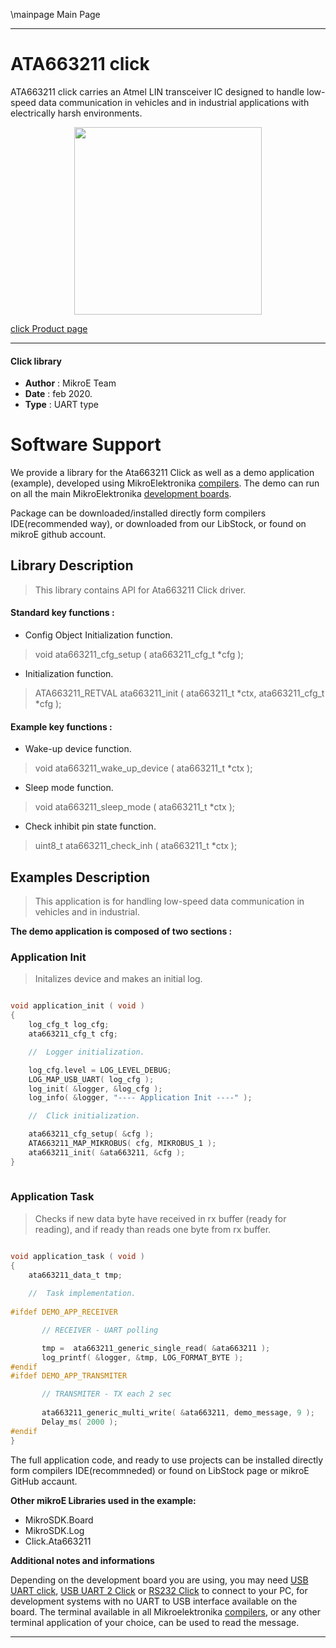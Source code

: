 \mainpage Main Page
 
---
# ATA663211 click

ATA663211 click carries an Atmel LIN transceiver IC designed to handle low-speed data communication in vehicles and in industrial applications with electrically harsh environments. 

<p align="center">
  <img src="https://download.mikroe.com/images/click_for_ide/ata663211_click.png" height=300px>
</p>

[click Product page](https://www.mikroe.com/ata663211-click)

---


#### Click library 

- **Author**        : MikroE Team
- **Date**          : feb 2020.
- **Type**          : UART type


# Software Support

We provide a library for the Ata663211 Click 
as well as a demo application (example), developed using MikroElektronika 
[compilers](https://shop.mikroe.com/compilers). 
The demo can run on all the main MikroElektronika [development boards](https://shop.mikroe.com/development-boards).

Package can be downloaded/installed directly form compilers IDE(recommended way), or downloaded from our LibStock, or found on mikroE github account. 

## Library Description

> This library contains API for Ata663211 Click driver.

#### Standard key functions :

- Config Object Initialization function.
> void ata663211_cfg_setup ( ata663211_cfg_t *cfg ); 
 
- Initialization function.
> ATA663211_RETVAL ata663211_init ( ata663211_t *ctx, ata663211_cfg_t *cfg );

#### Example key functions :

- Wake-up device function.
> void ata663211_wake_up_device ( ata663211_t *ctx );
 
- Sleep mode function.
> void ata663211_sleep_mode ( ata663211_t *ctx );

- Check inhibit pin state function.
> uint8_t ata663211_check_inh ( ata663211_t *ctx );

## Examples Description
 
> This application is for handling low-speed data communication in vehicles and in industrial.

**The demo application is composed of two sections :**

### Application Init 

> Initalizes device and makes an initial log.

```c

void application_init ( void )
{
    log_cfg_t log_cfg;
    ata663211_cfg_t cfg;

    //  Logger initialization.

    log_cfg.level = LOG_LEVEL_DEBUG;
    LOG_MAP_USB_UART( log_cfg );
    log_init( &logger, &log_cfg );
    log_info( &logger, "---- Application Init ----" );

    //  Click initialization.

    ata663211_cfg_setup( &cfg );
    ATA663211_MAP_MIKROBUS( cfg, MIKROBUS_1 );
    ata663211_init( &ata663211, &cfg );
}
  
```

### Application Task

>  Checks if new data byte have received in rx buffer (ready for reading), and if ready than reads one byte from rx buffer.

```c

void application_task ( void )
{
    ata663211_data_t tmp;
    
    //  Task implementation.
    
#ifdef DEMO_APP_RECEIVER

       // RECEIVER - UART polling

       tmp =  ata663211_generic_single_read( &ata663211 );
       log_printf( &logger, &tmp, LOG_FORMAT_BYTE );
#endif
#ifdef DEMO_APP_TRANSMITER

       // TRANSMITER - TX each 2 sec
       
       ata663211_generic_multi_write( &ata663211, demo_message, 9 );
       Delay_ms( 2000 );
#endif
}  

```

The full application code, and ready to use projects can be  installed directly form compilers IDE(recommneded) or found on LibStock page or mikroE GitHub accaunt.

**Other mikroE Libraries used in the example:** 

- MikroSDK.Board
- MikroSDK.Log
- Click.Ata663211

**Additional notes and informations**

Depending on the development board you are using, you may need 
[USB UART click](https://shop.mikroe.com/usb-uart-click), 
[USB UART 2 Click](https://shop.mikroe.com/usb-uart-2-click) or 
[RS232 Click](https://shop.mikroe.com/rs232-click) to connect to your PC, for 
development systems with no UART to USB interface available on the board. The 
terminal available in all Mikroelektronika 
[compilers](https://shop.mikroe.com/compilers), or any other terminal application 
of your choice, can be used to read the message.



---
